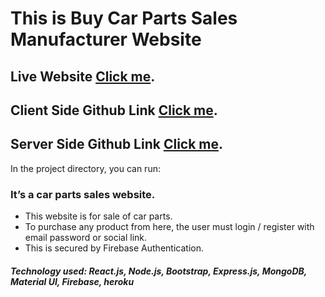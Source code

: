 # This is Buy Car Parts Sales Manufacturer Website

## Live Website [Click me](https://manufacturer-website-bb8cc.web.app/).

## Client Side Github Link [Click me](https://github.com/hasan283/car-sales-client).

## Server Side Github Link [Click me](https://github.com/hasan283/car-sales-server).


In the project directory, you can run:

### It’s a car parts sales website. 
* This website is for sale of car parts.
* To purchase any product from here, the user must login / register with email password or social link.
* This is secured by Firebase Authentication. 


##### Technology used: React.js, Node.js, Bootstrap, Express.js, MongoDB, Material UI, Firebase, heroku 
